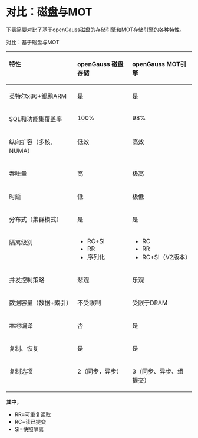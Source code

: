 # 对比：磁盘与MOT<a name="ZH-CN_TOPIC_0280525169"></a>

下表简要对比了基于openGauss磁盘的存储引擎和MOT存储引擎的各种特性。

对比：基于磁盘与MOT

<a name="table26353123"></a>
<table><thead align="left"><tr id="row46471529"><th class="cellrowborder" valign="top" width="36.733673367336735%" id="mcps1.1.4.1.1"><p id="p6097528"><a name="p6097528"></a><a name="p6097528"></a>特性</p>
</th>
<th class="cellrowborder" valign="top" width="29.592959295929592%" id="mcps1.1.4.1.2"><p id="p24137755"><a name="p24137755"></a><a name="p24137755"></a>openGauss 磁盘存储</p>
</th>
<th class="cellrowborder" valign="top" width="33.673367336733676%" id="mcps1.1.4.1.3"><p id="p9001147"><a name="p9001147"></a><a name="p9001147"></a>openGauss MOT引擎</p>
</th>
</tr>
</thead>
<tbody><tr id="row58004287"><td class="cellrowborder" valign="top" width="36.733673367336735%" headers="mcps1.1.4.1.1 "><p id="p726800"><a name="p726800"></a><a name="p726800"></a>英特尔x86+鲲鹏ARM</p>
</td>
<td class="cellrowborder" valign="top" width="29.592959295929592%" headers="mcps1.1.4.1.2 "><p id="p58870805"><a name="p58870805"></a><a name="p58870805"></a>是</p>
</td>
<td class="cellrowborder" valign="top" width="33.673367336733676%" headers="mcps1.1.4.1.3 "><p id="p3805878"><a name="p3805878"></a><a name="p3805878"></a>是</p>
</td>
</tr>
<tr id="row34252909"><td class="cellrowborder" valign="top" width="36.733673367336735%" headers="mcps1.1.4.1.1 "><p id="p23022277"><a name="p23022277"></a><a name="p23022277"></a>SQL和功能集覆盖率</p>
</td>
<td class="cellrowborder" valign="top" width="29.592959295929592%" headers="mcps1.1.4.1.2 "><p id="p52865133"><a name="p52865133"></a><a name="p52865133"></a>100%</p>
</td>
<td class="cellrowborder" valign="top" width="33.673367336733676%" headers="mcps1.1.4.1.3 "><p id="p54217357"><a name="p54217357"></a><a name="p54217357"></a>98%</p>
</td>
</tr>
<tr id="row18194170"><td class="cellrowborder" valign="top" width="36.733673367336735%" headers="mcps1.1.4.1.1 "><p id="p64441666"><a name="p64441666"></a><a name="p64441666"></a>纵向扩容（多核，NUMA）</p>
</td>
<td class="cellrowborder" valign="top" width="29.592959295929592%" headers="mcps1.1.4.1.2 "><p id="p52392471"><a name="p52392471"></a><a name="p52392471"></a>低效</p>
</td>
<td class="cellrowborder" valign="top" width="33.673367336733676%" headers="mcps1.1.4.1.3 "><p id="p15931744"><a name="p15931744"></a><a name="p15931744"></a>高效</p>
</td>
</tr>
<tr id="row9167972"><td class="cellrowborder" valign="top" width="36.733673367336735%" headers="mcps1.1.4.1.1 "><p id="p4408247"><a name="p4408247"></a><a name="p4408247"></a>吞吐量</p>
</td>
<td class="cellrowborder" valign="top" width="29.592959295929592%" headers="mcps1.1.4.1.2 "><p id="p21523698"><a name="p21523698"></a><a name="p21523698"></a>高</p>
</td>
<td class="cellrowborder" valign="top" width="33.673367336733676%" headers="mcps1.1.4.1.3 "><p id="p65697982"><a name="p65697982"></a><a name="p65697982"></a>极高</p>
</td>
</tr>
<tr id="row54410930"><td class="cellrowborder" valign="top" width="36.733673367336735%" headers="mcps1.1.4.1.1 "><p id="p45209177"><a name="p45209177"></a><a name="p45209177"></a>时延</p>
</td>
<td class="cellrowborder" valign="top" width="29.592959295929592%" headers="mcps1.1.4.1.2 "><p id="p38064741"><a name="p38064741"></a><a name="p38064741"></a>低</p>
</td>
<td class="cellrowborder" valign="top" width="33.673367336733676%" headers="mcps1.1.4.1.3 "><p id="p63345214"><a name="p63345214"></a><a name="p63345214"></a>极低</p>
</td>
</tr>
<tr id="row33236019"><td class="cellrowborder" valign="top" width="36.733673367336735%" headers="mcps1.1.4.1.1 "><p id="p7762985"><a name="p7762985"></a><a name="p7762985"></a>分布式（集群模式）</p>
</td>
<td class="cellrowborder" valign="top" width="29.592959295929592%" headers="mcps1.1.4.1.2 "><p id="p24822048"><a name="p24822048"></a><a name="p24822048"></a>是</p>
</td>
<td class="cellrowborder" valign="top" width="33.673367336733676%" headers="mcps1.1.4.1.3 "><p id="p64428863"><a name="p64428863"></a><a name="p64428863"></a>是</p>
</td>
</tr>
<tr id="row42988862"><td class="cellrowborder" valign="top" width="36.733673367336735%" headers="mcps1.1.4.1.1 "><p id="p59545773"><a name="p59545773"></a><a name="p59545773"></a>隔离级别</p>
</td>
<td class="cellrowborder" valign="top" width="29.592959295929592%" headers="mcps1.1.4.1.2 "><a name="ul58478297"></a><a name="ul58478297"></a><ul id="ul58478297"><li>RC+SI</li><li>RR</li><li>序列化</li></ul>
</td>
<td class="cellrowborder" valign="top" width="33.673367336733676%" headers="mcps1.1.4.1.3 "><a name="ul65471412"></a><a name="ul65471412"></a><ul id="ul65471412"><li>RC</li><li>RR</li><li>RC+SI（V2版本）</li></ul>
</td>
</tr>
<tr id="row61206697"><td class="cellrowborder" valign="top" width="36.733673367336735%" headers="mcps1.1.4.1.1 "><p id="p58795437"><a name="p58795437"></a><a name="p58795437"></a>并发控制策略</p>
</td>
<td class="cellrowborder" valign="top" width="29.592959295929592%" headers="mcps1.1.4.1.2 "><p id="p64809920"><a name="p64809920"></a><a name="p64809920"></a>悲观</p>
</td>
<td class="cellrowborder" valign="top" width="33.673367336733676%" headers="mcps1.1.4.1.3 "><p id="p15112205"><a name="p15112205"></a><a name="p15112205"></a>乐观</p>
</td>
</tr>
<tr id="row1792120"><td class="cellrowborder" valign="top" width="36.733673367336735%" headers="mcps1.1.4.1.1 "><p id="p10944012"><a name="p10944012"></a><a name="p10944012"></a>数据容量（数据+索引）</p>
</td>
<td class="cellrowborder" valign="top" width="29.592959295929592%" headers="mcps1.1.4.1.2 "><p id="p14049773"><a name="p14049773"></a><a name="p14049773"></a>不受限制</p>
</td>
<td class="cellrowborder" valign="top" width="33.673367336733676%" headers="mcps1.1.4.1.3 "><p id="p64289794"><a name="p64289794"></a><a name="p64289794"></a>受限于DRAM</p>
</td>
</tr>
<tr id="row41737235"><td class="cellrowborder" valign="top" width="36.733673367336735%" headers="mcps1.1.4.1.1 "><p id="p25272914"><a name="p25272914"></a><a name="p25272914"></a>本地编译</p>
</td>
<td class="cellrowborder" valign="top" width="29.592959295929592%" headers="mcps1.1.4.1.2 "><p id="p33840186"><a name="p33840186"></a><a name="p33840186"></a>否</p>
</td>
<td class="cellrowborder" valign="top" width="33.673367336733676%" headers="mcps1.1.4.1.3 "><p id="p56700530"><a name="p56700530"></a><a name="p56700530"></a>是</p>
</td>
</tr>
<tr id="row40542723"><td class="cellrowborder" valign="top" width="36.733673367336735%" headers="mcps1.1.4.1.1 "><p id="p62735159"><a name="p62735159"></a><a name="p62735159"></a>复制、恢复</p>
</td>
<td class="cellrowborder" valign="top" width="29.592959295929592%" headers="mcps1.1.4.1.2 "><p id="p48383119"><a name="p48383119"></a><a name="p48383119"></a>是</p>
</td>
<td class="cellrowborder" valign="top" width="33.673367336733676%" headers="mcps1.1.4.1.3 "><p id="p26718580"><a name="p26718580"></a><a name="p26718580"></a>是</p>
</td>
</tr>
<tr id="row39140630"><td class="cellrowborder" valign="top" width="36.733673367336735%" headers="mcps1.1.4.1.1 "><p id="p16274489"><a name="p16274489"></a><a name="p16274489"></a>复制选项</p>
</td>
<td class="cellrowborder" valign="top" width="29.592959295929592%" headers="mcps1.1.4.1.2 "><p id="p43165212"><a name="p43165212"></a><a name="p43165212"></a>2（同步，异步）</p>
</td>
<td class="cellrowborder" valign="top" width="33.673367336733676%" headers="mcps1.1.4.1.3 "><p id="p6721255"><a name="p6721255"></a><a name="p6721255"></a>3（同步、异步、组提交）</p>
</td>
</tr>
</tbody>
</table>

**其中，**

-   RR=可重复读取
-   RC=读已提交
-   SI=快照隔离

